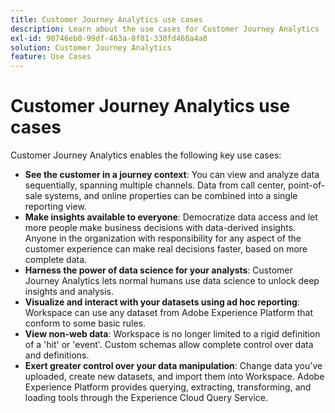 ```yaml
---
title: Customer Journey Analytics use cases
description: Learn about the use cases for Customer Journey Analytics
exl-id: 90746eb0-99df-463a-8f01-330fd460a4a8
solution: Customer Journey Analytics
feature: Use Cases
---
```

# Customer Journey Analytics use cases

Customer Journey Analytics enables the following key use cases:

* **See the customer in a journey context**: You can view and analyze data sequentially, spanning multiple channels. Data from call center, point-of-sale systems, and online properties can be combined into a single reporting view.
* **Make insights available to everyone**: Democratize data access and let more people make business decisions with data-derived insights. Anyone in the organization with responsibility for any aspect of the customer experience can make real decisions faster, based on more complete data.
* **Harness the power of data science for your analysts**: Customer Journey Analytics lets normal humans use data science to unlock deep insights and analysis.
* **Visualize and interact with your datasets using ad hoc reporting**: Workspace can use any dataset from Adobe Experience Platform that conform to some basic rules. 
* **View non-web data**: Workspace is no longer limited to a rigid definition of a 'hit' or 'event'. Custom schemas allow complete control over data and definitions.  
* **Exert greater control over your data manipulation**: Change data you've uploaded, create new datasets, and import them into Workspace. Adobe Experience Platform provides querying, extracting, transforming, and loading tools through the Experience Cloud Query Service.
